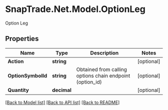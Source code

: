 # SnapTrade.Net.Model.OptionLeg
Option Leg

## Properties

Name | Type | Description | Notes
------------ | ------------- | ------------- | -------------
**Action** | **string** |  | [optional] 
**OptionSymbolId** | **string** | Obtained from calling options chain endpoint (option_id) | [optional] 
**Quantity** | **decimal** |  | [optional] 

[[Back to Model list]](../README.md#documentation-for-models) [[Back to API list]](../README.md#documentation-for-api-endpoints) [[Back to README]](../README.md)

